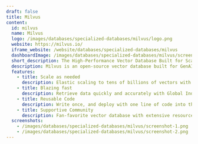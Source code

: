 ```yaml
---
draft: false
title: Milvus
content:
  id: milvus
  name: Milvus
  logo: /images/databases/specialized-databases/milvus/logo.png
  website: https://milvus.io/
  iframe_website: /website/databases/specialized-databases/milvus
  dashboardImage: /images/databases/specialized-databases/milvus/screenshot-1.png
  short_description: The High-Performance Vector Database Built for Scale
  description: Milvus is an open-source vector database built for GenAI applications. Install with pip, perform high-speed searches, and scale to tens of billions of vectors with minimal performance loss.
  features:
    - title: Scale as needed
      description: Elastic scaling to tens of billions of vectors with distributed architecture.
    - title: Blazing fast
      description: Retrieve data quickly and accurately with Global Index, regardless of scale.
    - title: Reusable Code
      description: Write once, and deploy with one line of code into the production environment.
    - title: Supportive Community
      description: Fan-favorite vector database with extensive resources and supportive contributors.
  screenshots:
    - /images/databases/specialized-databases/milvus/screenshot-1.png
    - /images/databases/specialized-databases/milvus/screenshot-2.png
---
```


